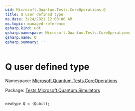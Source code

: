 ```yaml
---
uid: Microsoft.Quantum.Tests.CoreOperations.Q
title: Q user defined type
ms.date: 3/24/2021 12:00:00 AM
ms.topic: managed-reference
qsharp.kind: udt
qsharp.namespace: Microsoft.Quantum.Tests.CoreOperations
qsharp.name: Q
qsharp.summary: ''
---
```


# Q user defined type

Namespace: [Microsoft.Quantum.Tests.CoreOperations](xref:Microsoft.Quantum.Tests.CoreOperations)

Package: [Tests.Microsoft.Quantum.Simulators](https://nuget.org/packages/Tests.Microsoft.Quantum.Simulators)




```qsharp

newtype Q = (Qubit);
```

